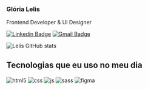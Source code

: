 

### Glória Lelis

Frontend Developer & UI Designer

[![Linkedin Badge](https://img.shields.io/badge/-Glória%20Lelis-00B277?style=flat-square&logo=Linkedin&logoColor=white&link=https://https://www.linkedin.com/in/gl%C3%B3ria-lelis-98961422b/)](https://www.linkedin.com/in/gl%C3%B3ria-lelis-98961422b/) 
[![Gmail Badge](https://img.shields.io/badge/-lelisgloria77@gmail.com-00B277?style=flat-square&logo=Gmail&logoColor=white&link=mailto:lelisgloria77@gmail.com)](mailto:lelisgloria77@gmail.com)

![Lelis GitHub stats](https://github-readme-stats.vercel.app/api?username=glorialelis&show_icons=true&theme=vue-dark)

## Tecnologias que eu uso no meu dia

  <div style="display: inline_block">
  <img align="center" alt="html5" src="https://img.shields.io/badge/HTML5-E34F26?style=for-the-badge&logo=html5&logoColor=white" />
  <img align="center" alt="css" src="https://img.shields.io/badge/CSS3-1572B6?style=for-the-badge&logo=css3&logoColor=white" />
  <img align="center" alt="js" src="https://img.shields.io/badge/JavaScript-F7DF1E?style=for-the-badge&logo=javascript&logoColor=black" />
  <img align="center" alt="sass" src="https://img.shields.io/badge/Sass-CC6699?style=for-the-badge&logo=sass&logoColor=white" />
  <img align="center" alt="figma" src="https://img.shields.io/badge/Figma-F24E1E?style=for-the-badge&logo=figma&logoColor=white" />
</div><br/>




